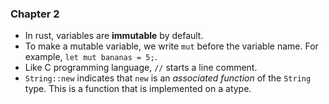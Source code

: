 ### Chapter 2

- In rust, variables are **immutable** by default.
- To make a mutable variable, we write `mut` before the variable name.
For example, `let mut bananas = 5;`.
- Like C programming language, `//` starts a line comment.
- `String::new` indicates that `new` is an *associated function* of the `String` type. This is a function that is implemented on a atype.